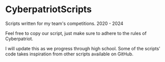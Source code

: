 # CyberpatriotScripts

Scripts written for my team's competitions. 2020 - 2024

Feel free to copy our script, just make sure to adhere to the rules of Cyberpatriot.
 
I will update this as we progress through high school. Some of the scripts' code takes inspiration from other scripts available on GitHub.
